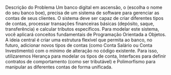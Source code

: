 Descrição do Problema
Um banco digital em ascensão, o (escolha o nome do seu banco boe), precisa de um sistema
de software para gerenciar as contas de seus clientes. O sistema deve ser capaz de criar
diferentes tipos de contas, processar transações financeiras básicas (depósito, saque,
transferência) e calcular tributos específicos.
Para modelar este sistema, você aplicará conceitos fundamentais de Programação Orientada
a Objetos. A ideia central é criar uma estrutura flexível que permita ao banco, no futuro,
adicionar novos tipos de contas (como Conta Salário ou Conta Investimento) com o mínimo
de alteração no código existente. Para isso, utilizaremos Herança para modelar os tipos de
conta, Interfaces para definir contratos de comportamento (como ser tributável) e
Polimorfismo para manipular as diferentes contas de forma unificada.
